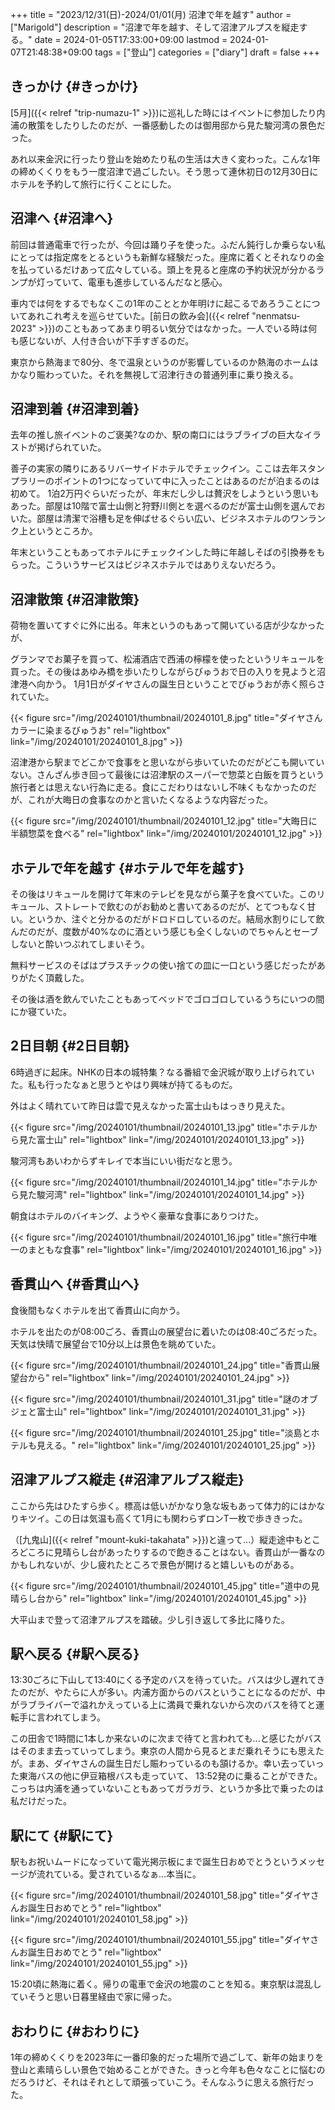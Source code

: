 +++
title = "2023/12/31(日)-2024/01/01(月) 沼津で年を越す"
author = ["Marigold"]
description = "沼津で年を越す、そして沼津アルプスを縦走する。"
date = 2024-01-05T17:33:00+09:00
lastmod = 2024-01-07T21:48:38+09:00
tags = ["登山"]
categories = ["diary"]
draft = false
+++

## きっかけ {#きっかけ}

[5月]({{< relref "trip-numazu-1" >}})に巡礼した時にはイベントに参加したり内浦の散策をしたりしたのだが、一番感動したのは御用邸から見た駿河湾の景色だった。

あれ以来金沢に行ったり登山を始めたり私の生活は大きく変わった。こんな1年の締めくくりをもう一度沼津で過ごしたい。そう思って連休初日の12月30日にホテルを予約して旅行に行くことにした。


## 沼津へ {#沼津へ}

前回は普通電車で行ったが、今回は踊り子を使った。ふだん鈍行しか乗らない私にとっては指定席をとるというも新鮮な経験だった。座席に着くとそれなりの金を払っているだけあって広々している。頭上を見ると座席の予約状況が分かるランプが灯っていて、電車も進歩しているんだなと感心。

車内では何をするでもなくこの1年のこととか年明けに起こるであろうことについてあれこれ考えを巡らせていた。[前日の飲み会]({{< relref "nenmatsu-2023" >}})のこともあってあまり明るい気分ではなかった。一人でいる時は何も感じないが、人付き合いが下手すぎるのだ。

東京から熱海まで80分、冬で温泉というのが影響しているのか熱海のホームはかなり賑わっていた。それを無視して沼津行きの普通列車に乗り換える。


## 沼津到着 {#沼津到着}

去年の推し旅イベントのご褒美?なのか、駅の南口にはラブライブの巨大なイラストが掲げられていた。

善子の実家の隣りにあるリバーサイドホテルでチェックイン。ここは去年スタンプラリーのポイントの1つになっていて中に入ったことはあるのだが泊まるのは初めて。
1泊2万円ぐらいだったが、年末だし少しは贅沢をしようという思いもあった。部屋は10階で富士山側と狩野川側とを選べるのだが富士山側を選んでおいた。部屋は清潔で浴槽も足を伸ばせるぐらい広い、ビジネスホテルのワンランク上というところか。

年末ということもあってホテルにチェックインした時に年越しそばの引換券をもらった。こういうサービスはビジネスホテルではありえないだろう。


## 沼津散策 {#沼津散策}

荷物を置いてすぐに外に出る。年末というのもあって開いている店が少なかったが、

グランマでお菓子を買って、松浦酒店で西浦の檸檬を使ったというリキュールを買った。その後はあゆみ橋を歩いたりしながらびゅうおで日の入りを見ようと沼津港へ向かう。
1月1日がダイヤさんの誕生日ということでびゅうおが赤く照らされていた。

{{< figure src="/img/20240101/thumbnail/20240101_8.jpg" title="ダイヤさんカラーに染まるびゅうお" rel="lightbox" link="/img/20240101/20240101_8.jpg" >}}

沼津港から駅までどこかで食事をと思いながら歩いていたのだがどこも開いていない。さんざん歩き回って最後には沼津駅のスーパーで惣菜と白飯を買うという旅行者とは思えない行為に走る。食にこだわりはないし不味くもなかったのだが、これが大晦日の食事なのかと言いたくなるような内容だった。

{{< figure src="/img/20240101/thumbnail/20240101_12.jpg" title="大晦日に半額惣菜を食べる" rel="lightbox" link="/img/20240101/20240101_12.jpg" >}}


## ホテルで年を越す {#ホテルで年を越す}

その後はリキュールを開けて年末のテレビを見ながら菓子を食べていた。このリキュール、ストレートで飲むのがお勧めと書いてあるのだが、とてつもなく甘い。というか、注ぐと分かるのだがドロドロしているのだ。結局水割りにして飲んだのだが、度数が40%なのに酒という感じも全くしないのでちゃんとセーブしないと酔いつぶれてしまいそう。

無料サービスのそばはプラスチックの使い捨ての皿に一口という感じだったがありがたく頂戴した。

その後は酒を飲んでいたこともあってベッドでゴロゴロしているうちにいつの間にか寝ていた。


## 2日目朝 {#2日目朝}

6時過ぎに起床。NHKの日本の城特集？なる番組で金沢城が取り上げられていた。私も行ったなぁと思うとやはり興味が持てるものだ。

外はよく晴れていて昨日は雲で見えなかった富士山もはっきり見えた。

{{< figure src="/img/20240101/thumbnail/20240101_13.jpg" title="ホテルから見た富士山" rel="lightbox" link="/img/20240101/20240101_13.jpg" >}}

駿河湾もあいわからずキレイで本当にいい街だなと思う。

{{< figure src="/img/20240101/thumbnail/20240101_14.jpg" title="ホテルから見た駿河湾" rel="lightbox" link="/img/20240101/20240101_14.jpg" >}}

朝食はホテルのバイキング、ようやく豪華な食事にありつけた。

{{< figure src="/img/20240101/thumbnail/20240101_16.jpg" title="旅行中唯一のまともな食事" rel="lightbox" link="/img/20240101/20240101_16.jpg" >}}


## 香貫山へ {#香貫山へ}

食後間もなくホテルを出て香貫山に向かう。

ホテルを出たのが08:00ごろ、香貫山の展望台に着いたのは08:40ごろだった。天気は快晴で展望台で10分以上は景色を眺めていた。

{{< figure src="/img/20240101/thumbnail/20240101_24.jpg" title="香貫山展望台から" rel="lightbox" link="/img/20240101/20240101_24.jpg" >}}

{{< figure src="/img/20240101/thumbnail/20240101_31.jpg" title="謎のオブジェと富士山" rel="lightbox" link="/img/20240101/20240101_31.jpg" >}}

{{< figure src="/img/20240101/thumbnail/20240101_25.jpg" title="淡島とホテルも見える。" rel="lightbox" link="/img/20240101/20240101_25.jpg" >}}


## 沼津アルプス縦走 {#沼津アルプス縦走}

ここから先はひたすら歩く。標高は低いがかなり急な坂もあって体力的にはかなりキツイ。この日は気温も高くて1月にも関わらずロンT一枚で歩ききった。

（[九鬼山]({{< relref "mount-kuki-takahata" >}})と違って...）縦走途中もところどころに見晴らし台があったりするので飽きることはない。香貫山が一番なのかもしれないが、少し疲れたところで景色が開けると嬉しいものがある。

{{< figure src="/img/20240101/thumbnail/20240101_45.jpg" title="道中の見晴らし台から" rel="lightbox" link="/img/20240101/20240101_45.jpg" >}}

大平山まで登って沼津アルプスを踏破。少し引き返して多比に降りた。


## 駅へ戻る {#駅へ戻る}

13:30ごろに下山して13:40にくる予定のバスを待っていた。バスは少し遅れてきたのだが、やたらに人が多い。内浦方面からのバスということになるのだが、中がラブライバーで溢れかえっている上に満員で乗れないから次のバスを待てと運転手に言われてしまう。

この田舎で1時間に1本しか来ないのに次まで待てと言われても...と感じたがバスはそのまま去っていってしまう。東京の人間から見るとまだ乗れそうにも思えたが。まあ、ダイヤさんの誕生日だし賑わっているのも頷けるか。幸い去っていった東海バスの他に伊豆箱根バスも走っていて、
13:52発のに乗ることができた。こっちは内浦を通っていないこともあってガラガラ、というか多比で乗ったのは私だけだった。


## 駅にて {#駅にて}

駅もお祝いムードになっていて電光掲示板にまで誕生日おめでとうというメッセージが流れている。愛されているなぁ...本当に。

{{< figure src="/img/20240101/thumbnail/20240101_58.jpg" title="ダイヤさんお誕生日おめでとう" rel="lightbox" link="/img/20240101/20240101_58.jpg" >}}

{{< figure src="/img/20240101/thumbnail/20240101_55.jpg" title="ダイヤさんお誕生日おめでとう" rel="lightbox" link="/img/20240101/20240101_55.jpg" >}}

15:20頃に熱海に着く。帰りの電車で金沢の地震のことを知る。東京駅は混乱していそうと思い日暮里経由で家に帰った。


## おわりに {#おわりに}

1年の締めくくりを2023年に一番印象的だった場所で過ごして、新年の始まりを登山と素晴らしい景色で始めることができた。きっと今年も色々なことに悩むのだろうけど、それはそれとして頑張っていこう。そんなふうに思える旅行だった。
